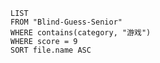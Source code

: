 

```dataview
LIST
FROM "Blind-Guess-Senior"
WHERE contains(category, "游戏")
WHERE score = 9
SORT file.name ASC
```

# 
